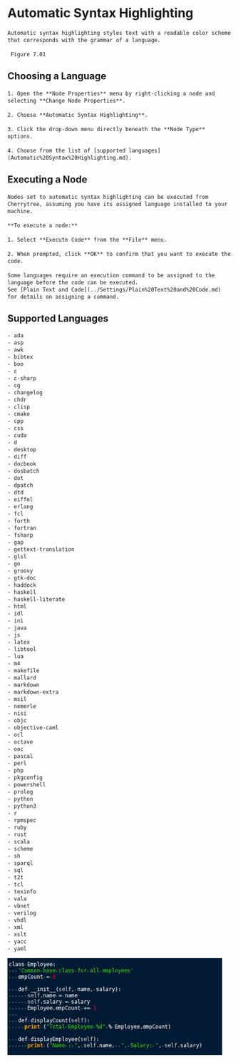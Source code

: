 
# Automatic Syntax Highlighting


	Automatic syntax highlighting styles text with a readable color scheme that corresponds with the grammar of a language.
	
	 Figure 7.01
	

 ## Choosing a Language

	1. Open the **Node Properties** menu by right-clicking a node and selecting **Change Node Properties**.

	2. Choose **Automatic Syntax Highlighting**.

	3. Click the drop-down menu directly beneath the **Node Type** options.

	4. Choose from the list of [supported languages](Automatic%20Syntax%20Highlighting.md).

 ## Executing a Node

	Nodes set to automatic syntax highlighting can be executed from Cherrytree, assuming you have its assigned language installed to your machine.
	
	**To execute a node:**
	
	1. Select **Execute Code** from the **File** menu.

	2. When prompted, click **OK** to confirm that you want to execute the code.

	Some languages require an execution command to be assigned to the language before the code can be executed.
	See [Plain Text and Code](../Settings/Plain%20Text%20and%20Code.md) for details on assigning a command.

 ## Supported Languages

	- ada
	- asp
	- awk
	- bibtex
	- boo
	- c
	- c-sharp
	- cg
	- changelog
	- chdr
	- clisp
	- cmake
	- cpp
	- css
	- cuda
	- d
	- desktop
	- diff
	- docbook
	- dosbatch
	- dot
	- dpatch
	- dtd
	- eiffel
	- erlang
	- fcl
	- forth
	- fortran
	- fsharp
	- gap
	- gettext-translation
	- glsl
	- go
	- groovy
	- gtk-doc
	- haddock
	- haskell
	- haskell-literate
	- html
	- idl
	- ini
	- java
	- js
	- latex
	- libtool
	- lua
	- m4
	- makefile
	- mallard
	- markdown
	- markdown-extra
	- msil
	- nemerle
	- nisi
	- objc
	- objective-caml
	- ocl
	- octave
	- ooc
	- pascal
	- perl
	- php
	- pkgconfig
	- powershell
	- prolog
	- python
	- python3
	- r
	- rpmspec
	- ruby
	- rust
	- scala
	- scheme
	- sh
	- sparql
	- sql
	- t2t
	- tcl
	- texinfo
	- vala
	- vbnet
	- verilog
	- vhdl
	- xml
	- xslt
	- yacc
	- yaml
![unnamed_6b65a6a48b8148f6b38a088ca65ed389](unnamed_6b65a6a48b8148f6b38a088ca65ed389.png)
